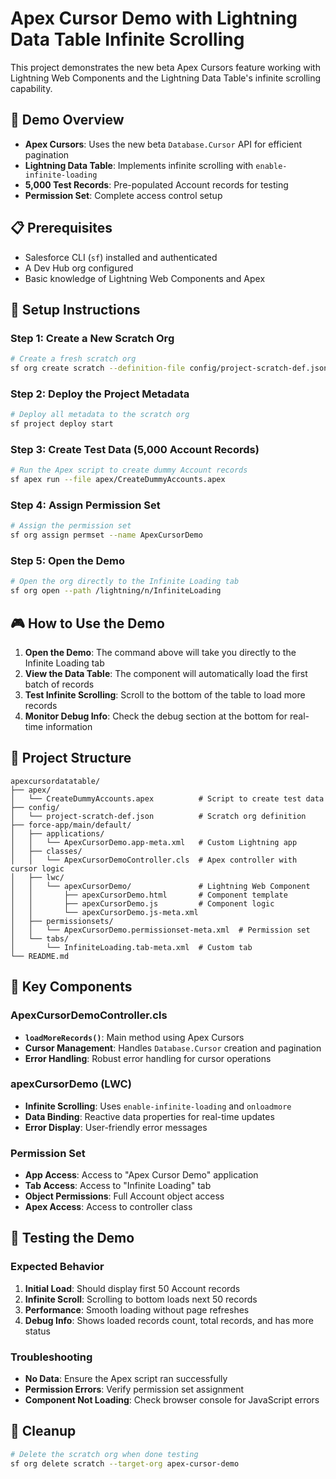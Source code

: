 # Apex Cursor Demo with Lightning Data Table Infinite Scrolling

This project demonstrates the new beta Apex Cursors feature working with Lightning Web Components and the Lightning Data Table's infinite scrolling capability.

## 🎯 Demo Overview

- **Apex Cursors**: Uses the new beta `Database.Cursor` API for efficient pagination
- **Lightning Data Table**: Implements infinite scrolling with `enable-infinite-loading`
- **5,000 Test Records**: Pre-populated Account records for testing
- **Permission Set**: Complete access control setup

## 📋 Prerequisites

- Salesforce CLI (`sf`) installed and authenticated
- A Dev Hub org configured
- Basic knowledge of Lightning Web Components and Apex

## 🚀 Setup Instructions

### Step 1: Create a New Scratch Org

```bash
# Create a fresh scratch org
sf org create scratch --definition-file config/project-scratch-def.json --alias apex-cursor-demo --set-default --duration-days 7
```

### Step 2: Deploy the Project Metadata

```bash
# Deploy all metadata to the scratch org
sf project deploy start
```

### Step 3: Create Test Data (5,000 Account Records)

```bash
# Run the Apex script to create dummy Account records
sf apex run --file apex/CreateDummyAccounts.apex
```

### Step 4: Assign Permission Set

```bash
# Assign the permission set
sf org assign permset --name ApexCursorDemo
```

### Step 5: Open the Demo

```bash
# Open the org directly to the Infinite Loading tab
sf org open --path /lightning/n/InfiniteLoading
```

## 🎮 How to Use the Demo

1. **Open the Demo**: The command above will take you directly to the Infinite Loading tab
2. **View the Data Table**: The component will automatically load the first batch of records
3. **Test Infinite Scrolling**: Scroll to the bottom of the table to load more records
4. **Monitor Debug Info**: Check the debug section at the bottom for real-time information

## 📁 Project Structure

```
apexcursordatatable/
├── apex/
│   └── CreateDummyAccounts.apex          # Script to create test data
├── config/
│   └── project-scratch-def.json          # Scratch org definition
├── force-app/main/default/
│   ├── applications/
│   │   └── ApexCursorDemo.app-meta.xml   # Custom Lightning app
│   ├── classes/
│   │   └── ApexCursorDemoController.cls  # Apex controller with cursor logic
│   ├── lwc/
│   │   └── apexCursorDemo/               # Lightning Web Component
│   │       ├── apexCursorDemo.html       # Component template
│   │       ├── apexCursorDemo.js         # Component logic
│   │       └── apexCursorDemo.js-meta.xml
│   ├── permissionsets/
│   │   └── ApexCursorDemo.permissionset-meta.xml  # Permission set
│   └── tabs/
│       └── InfiniteLoading.tab-meta.xml  # Custom tab
└── README.md
```

## 🔧 Key Components

### ApexCursorDemoController.cls
- **`loadMoreRecords()`**: Main method using Apex Cursors
- **Cursor Management**: Handles `Database.Cursor` creation and pagination
- **Error Handling**: Robust error handling for cursor operations

### apexCursorDemo (LWC)
- **Infinite Scrolling**: Uses `enable-infinite-loading` and `onloadmore`
- **Data Binding**: Reactive data properties for real-time updates
- **Error Display**: User-friendly error messages

### Permission Set
- **App Access**: Access to "Apex Cursor Demo" application
- **Tab Access**: Access to "Infinite Loading" tab
- **Object Permissions**: Full Account object access
- **Apex Access**: Access to controller class

## 🧪 Testing the Demo

### Expected Behavior
1. **Initial Load**: Should display first 50 Account records
2. **Infinite Scroll**: Scrolling to bottom loads next 50 records
3. **Performance**: Smooth loading without page refreshes
4. **Debug Info**: Shows loaded records count, total records, and has more status

### Troubleshooting
- **No Data**: Ensure the Apex script ran successfully
- **Permission Errors**: Verify permission set assignment
- **Component Not Loading**: Check browser console for JavaScript errors

## 🧹 Cleanup

```bash
# Delete the scratch org when done testing
sf org delete scratch --target-org apex-cursor-demo
```


